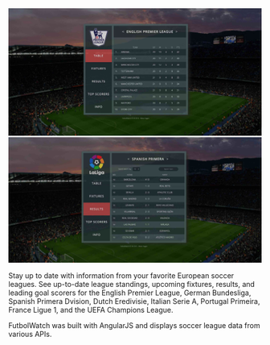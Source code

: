 <img src="/assets/futbolWatch-screenshot.jpg" alt="futbolWatch Screenshot" width="555" text-align="center">
<img src="/assets/futbolWatch-screenshot2.jpg" alt="futbolWatch Screenshot" width="555" text-align="center">

Stay up to date with information from your favorite European soccer leagues. See up-to-date league standings, upcoming fixtures, results, and leading goal scorers for the English Premier League, German Bundesliga, Spanish Primera Dvision, Dutch Eredivisie, Italian Serie A, Portugal Primeira, France Ligue 1, and the UEFA Champions League.

FutbolWatch was built with AngularJS and displays soccer league data from various APIs.


